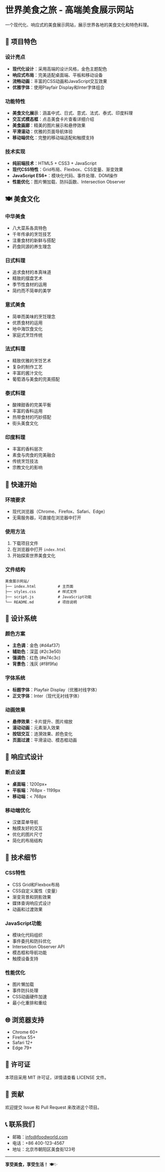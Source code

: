 # 世界美食之旅 - 高端美食展示网站

一个现代化、响应式的美食展示网站，展示世界各地的美食文化和特色料理。

## 🌟 项目特色

### 设计亮点
- **现代化设计**：采用高端的设计风格，金色主题配色
- **响应式布局**：完美适配桌面端、平板和移动设备
- **流畅动画**：丰富的CSS动画和JavaScript交互效果
- **优雅字体**：使用Playfair Display和Inter字体组合

### 功能特性
- **美食文化展示**：涵盖中式、日式、意式、法式、泰式、印度料理
- **交互式模态框**：点击美食卡片查看详细介绍
- **美食画廊**：精美的图片展示和悬停效果
- **平滑滚动**：优雅的页面导航体验
- **移动端优化**：完整的移动端适配和触摸支持

### 技术实现
- **纯前端技术**：HTML5 + CSS3 + JavaScript
- **现代CSS特性**：Grid布局、Flexbox、CSS变量、渐变效果
- **JavaScript ES6+**：模块化代码、事件处理、DOM操作
- **性能优化**：图片懒加载、防抖函数、Intersection Observer

## 🍽️ 美食文化

### 中华美食
- 八大菜系各具特色
- 千年传承的烹饪技艺
- 注重食材的新鲜与搭配
- 药食同源的养生理念

### 日式料理
- 追求食材的本真味道
- 精致的摆盘艺术
- 季节性食材的运用
- 简约而不简单的美学

### 意式美食
- 简单而美味的烹饪理念
- 优质食材的运用
- 地中海饮食文化
- 家庭式烹饪传统

### 法式料理
- 精致优雅的烹饪艺术
- 复杂的制作工艺
- 丰富的酱汁文化
- 葡萄酒与美食的完美搭配

### 泰式料理
- 酸辣甜香的完美平衡
- 丰富的香料运用
- 热带食材的巧妙搭配
- 街头美食文化

### 印度料理
- 丰富的香料层次
- 素食与肉食的完美融合
- 传统烹饪技法
- 宗教文化的影响

## 🚀 快速开始

### 环境要求
- 现代浏览器（Chrome、Firefox、Safari、Edge）
- 无需服务器，可直接在浏览器中打开

### 使用方法
1. 下载项目文件
2. 在浏览器中打开 `index.html`
3. 开始探索世界美食文化

### 文件结构
```
美食展示网站/
├── index.html          # 主页面
├── styles.css          # 样式文件
├── script.js           # JavaScript功能
└── README.md           # 项目说明
```

## 🎨 设计系统

### 颜色方案
- **主色调**：金色 (#d4af37)
- **辅助色**：深蓝 (#2c3e50)
- **强调色**：红色 (#e74c3c)
- **背景色**：浅灰 (#f8f9fa)

### 字体系统
- **标题字体**：Playfair Display（优雅衬线字体）
- **正文字体**：Inter（现代无衬线字体）

### 动画效果
- **悬停效果**：卡片提升、图片缩放
- **滚动动画**：元素渐入效果
- **按钮交互**：涟漪效果、颜色变化
- **页面过渡**：平滑滚动、模态框动画

## 📱 响应式设计

### 断点设置
- **桌面端**：1200px+
- **平板端**：768px - 1199px
- **移动端**：< 768px

### 移动端优化
- 汉堡菜单导航
- 触摸友好的交互
- 优化的图片尺寸
- 简化的布局结构

## 🔧 技术细节

### CSS特性
- CSS Grid和Flexbox布局
- CSS自定义属性（变量）
- 渐变背景和阴影效果
- 媒体查询响应式设计
- 动画和过渡效果

### JavaScript功能
- 模块化代码组织
- 事件委托和防抖优化
- Intersection Observer API
- 模态框和导航功能
- 触摸设备支持

### 性能优化
- 图片懒加载
- 事件防抖处理
- CSS动画硬件加速
- 最小化重排和重绘

## 🌐 浏览器支持

- Chrome 60+
- Firefox 55+
- Safari 12+
- Edge 79+

## 📄 许可证

本项目采用 MIT 许可证，详情请查看 LICENSE 文件。

## 🤝 贡献

欢迎提交 Issue 和 Pull Request 来改进这个项目。

## 📞 联系我们

- 邮箱：info@foodworld.com
- 电话：+86 400-123-4567
- 地址：北京市朝阳区美食街123号

---

**享受美食，享受生活！** 🍽️✨
